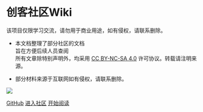 # **创客社区Wiki**


该项目仅限学习交流，请勿用于商业用途，如有侵权，请联系删除。

- 本文档整理了部分社区的文档<br>旨在方便后续人员查阅<br>所有文章除特别声明外，均采用 [CC BY-NC-SA 4.0](https://creativecommons.org/licenses/by-nc-sa/4.0/) 许可协议。转载请注明来源。


- 部分材料来源于互联网如有侵权，请联系删除。


![](https://img.shields.io/badge/%E5%88%9B%E5%AE%A2%E7%A4%BE%E5%8C%BA-Roy-orange)

[GitHub](https://github.com/MakerCommunity/wiki)
[进入社区](https://mc.dfrobot.com.cn/)
[开始阅读](?id=中文文档)
